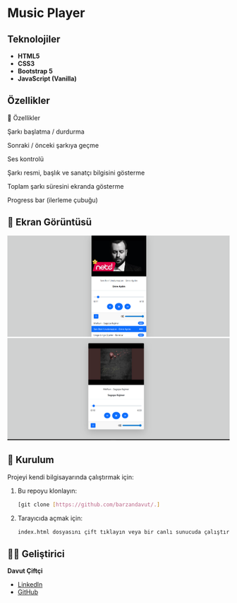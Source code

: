 
#  Music Player

## Teknolojiler

- **HTML5**
- **CSS3**
- **Bootstrap 5**
- **JavaScript (Vanilla)**

## Özellikler

🚀 Özellikler

Şarkı başlatma / durdurma

Sonraki / önceki şarkıya geçme

Ses kontrolü

Şarkı resmi, başlık ve sanatçı bilgisini gösterme

Toplam şarkı süresini ekranda gösterme

Progress bar (ilerleme çubuğu)


## 📸 Ekran Görüntüsü

![Ekran-1](musicplayer-1.png)
![Ekran-2](musicplayer-2.png)

## 📁 Kurulum

Projeyi kendi bilgisayarında çalıştırmak için:

1. Bu repoyu klonlayın:
   ```bash
   [git clone [https://github.com/barzandavut/.]
   ```

2. Tarayıcıda açmak için:
   ```bash
   index.html dosyasını çift tıklayın veya bir canlı sunucuda çalıştırın.
   ```

## 🧑‍💻 Geliştirici

**Davut Çiftçi**  
- [LinkedIn](https://www.linkedin.com/in/barzandavutciftci/) 
-  [GitHub](https://github.com/barzandavut)
